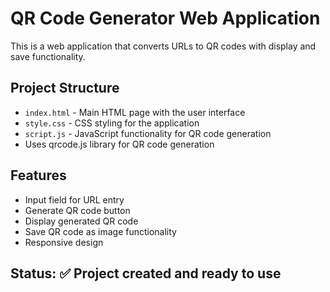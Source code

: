 # QR Code Generator Web Application

This is a web application that converts URLs to QR codes with display and save functionality.

## Project Structure
- `index.html` - Main HTML page with the user interface
- `style.css` - CSS styling for the application
- `script.js` - JavaScript functionality for QR code generation
- Uses qrcode.js library for QR code generation

## Features
- Input field for URL entry
- Generate QR code button
- Display generated QR code
- Save QR code as image functionality
- Responsive design

## Status: ✅ Project created and ready to use

